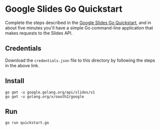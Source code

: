 # Google Slides Go Quickstart

Complete the steps described in the [Google Slides Go Quickstart](https://developers.google.com/slides/quickstart/go), and in about five minutes you'll have a simple Go command-line application that makes requests to the Slides API.

## Credentials

Download the `credentials.json` file to this directory by following the steps in the above link.

## Install

```
go get -u google.golang.org/api/slides/v1
go get -u golang.org/x/oauth2/google
```

## Run

`go run quickstart.go`
